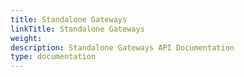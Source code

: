 ```yaml
---
title: Standalone Gateways
linkTitle: Standalone Gateways
weight: 
description: Standalone Gateways API Documentation
type: documentation
---
```

